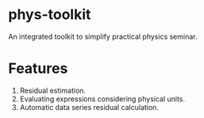 phys-toolkit
============
An integrated toolkit to simplify practical physics seminar.

Features
========
1. Residual estimation.
2. Evaluating expressions considering physical units.
3. Automatic data series residual calculation.
